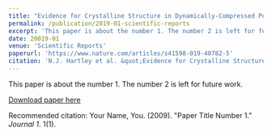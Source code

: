 ```yaml
---
title: "Evidence for Crystalline Structure in Dynamically-Compressed Polyethylene up to 200 GPa"
permalink: /publication/2019-01-scientific-reports
excerpt: 'This paper is about the number 1. The number 2 is left for future work.'
date: 20019-01
venue: 'Scientific Reports'
paperurl: 'https://www.nature.com/articles/s41598-019-40782-5'
citation: 'N.J. Hartley et al. &quot;Evidence for Crystalline Structure in Dynamically-Compressed Polyethylene up to 200 GPa.&quot; <i>Scientific Reports</i> 9 (2019) 4196.'
---
```

This paper is about the number 1. The number 2 is left for future work.

[Download paper here](http://academicpages.github.io/files/paper1.pdf)

Recommended citation: Your Name, You. (2009). "Paper Title Number 1." <i>Journal 1</i>. 1(1).

